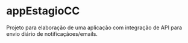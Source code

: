 # appEstagioCC
Projeto para elaboração de uma aplicação com integração de API para envio diário de notificaçãoes/emails.
